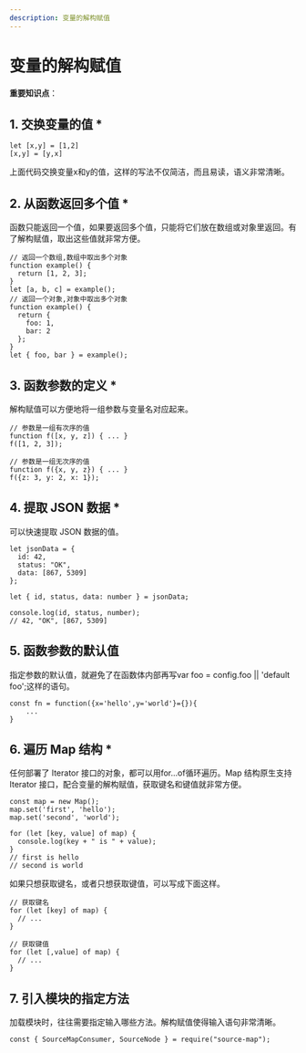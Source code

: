 ```yaml
---
description: 变量的解构赋值
---
```


# 变量的解构赋值

**重要知识点**：

## 1. 交换变量的值 *
```
let [x,y] = [1,2]
[x,y] = [y,x]
```
上面代码交换变量x和y的值，这样的写法不仅简洁，而且易读，语义非常清晰。

## 2. 从函数返回多个值 * 
函数只能返回一个值，如果要返回多个值，只能将它们放在数组或对象里返回。有了解构赋值，取出这些值就非常方便。
```
// 返回一个数组,数组中取出多个对象
function example() {
  return [1, 2, 3];
}
let [a, b, c] = example();
// 返回一个对象,对象中取出多个对象
function example() {
  return {
    foo: 1,
    bar: 2
  };
}
let { foo, bar } = example();
```
## 3. 函数参数的定义 * 
解构赋值可以方便地将一组参数与变量名对应起来。

```
// 参数是一组有次序的值
function f([x, y, z]) { ... }
f([1, 2, 3]);

// 参数是一组无次序的值
function f({x, y, z}) { ... }
f({z: 3, y: 2, x: 1});
```
## 4. 提取 JSON 数据 * 
可以快速提取 JSON 数据的值。
```
let jsonData = {
  id: 42,
  status: "OK",
  data: [867, 5309]
};

let { id, status, data: number } = jsonData;

console.log(id, status, number);
// 42, "OK", [867, 5309]
```
## 5. 函数参数的默认值
指定参数的默认值，就避免了在函数体内部再写var foo = config.foo || 'default foo';这样的语句。
```
const fn = function({x='hello',y='world'}={}){
    ...
}
```
## 6. 遍历 Map 结构 *
任何部署了 Iterator 接口的对象，都可以用for...of循环遍历。Map 结构原生支持 Iterator 接口，配合变量的解构赋值，获取键名和键值就非常方便。

```
const map = new Map();
map.set('first', 'hello');
map.set('second', 'world');

for (let [key, value] of map) {
  console.log(key + " is " + value);
}
// first is hello
// second is world
```
如果只想获取键名，或者只想获取键值，可以写成下面这样。

```
// 获取键名
for (let [key] of map) {
  // ...
}

// 获取键值
for (let [,value] of map) {
  // ...
}
```
## 7. 引入模块的指定方法
加载模块时，往往需要指定输入哪些方法。解构赋值使得输入语句非常清晰。

```
const { SourceMapConsumer, SourceNode } = require("source-map");
```






